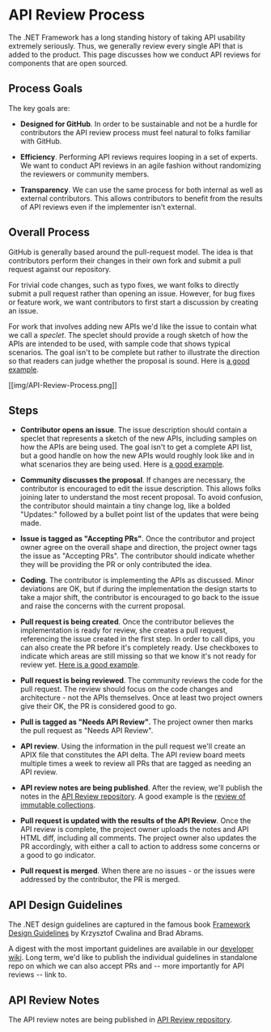 # API Review Process

The .NET Framework has a long standing history of taking API usability extremely seriously. Thus, we generally review every single API that is added to the product. This page discusses how we conduct API reviews for components that are open sourced.

## Process Goals

The key goals are:

* **Designed for GitHub**. In order to be sustainable and not be a hurdle for contributors the API review process must feel natural to folks familiar with GitHub.

* **Efficiency**. Performing API reviews requires looping in a set of experts. We want to conduct API reviews in an agile fashion without randomizing the reviewers or community members.

* **Transparency**. We can use the same process for both internal as well as external contributors. This allows contributors to benefit from the results of API reviews even if the implementer isn't external.

## Overall Process

GitHub is generally based around the pull-request model. The idea is that contributors perform their changes in their own fork and submit a pull request against our repository.

For trivial code changes, such as typo fixes, we want folks to directly submit a pull request rather than opening an issue. However, for bug fixes or feature work, we want contributors to first start a discussion by creating an issue.

For work that involves adding new APIs we'd like the issue to contain what we call a *speclet*. The speclet should provide a rough sketch of how the APIs are intended to be used, with sample code that shows typical scenarios. The goal isn't to be complete but rather to illustrate the direction so that readers can judge whether the proposal is sound. Here is [a good example](https://github.com/dotnet/corefx/issues/271).

[[img/API-Review-Process.png]]

## Steps

* **Contributor opens an issue**. The issue description should contain a speclet that represents a sketch of the new APIs, including samples on how the APIs are being used. The goal isn't to get a complete API list, but a good handle on how the new APIs would roughly look like and in what scenarios they are being used. Here is [a good example](https://github.com/dotnet/corefx/issues/271).

* **Community discusses the proposal**. If changes are necessary, the contributor is encouraged to edit the issue description. This allows folks joining later to understand the most recent proposal. To avoid confusion, the contributor should maintain a tiny change log, like a bolded "Updates:" followed by a bullet point list of the updates that were being made.

* **Issue is tagged as "Accepting PRs"**. Once the contributor and project owner agree on the overall shape and direction, the project owner tags the issue as "Accepting PRs". The contributor should indicate whether they will be providing the PR or only contributed the idea.

* **Coding**. The contributor is implementing the APIs as discussed. Minor deviations are OK, but if during the implementation the design starts to take a major shift, the contributor is encouraged to go back to the issue and raise the concerns with the current proposal.

* **Pull request is being created**. Once the contributor believes the implementation is ready for review, she creates a pull request, referencing the issue created in the first step. In order to call dips, you can also create the PR before it's completely ready. Use checkboxes to indicate which areas are still missing so that we know it's not ready for review yet. [Here is a good example](https://github.com/dotnet/corefx/pull/316).

* **Pull request is being reviewed**. The community reviews the code for the pull request. The review should focus on the code changes and architecture - not the APIs themselves. Once at least two project owners give their OK, the PR is considered good to go.

* **Pull is tagged as "Needs API Review"**. The project owner then marks the pull request as "Needs API Review".

* **API review**. Using the information in the pull request we'll create an APIX file that constitutes the API delta. The API review board meets multiple times a week to review all PRs that are tagged as needing an API review.

* **API review notes are being published**. After the review, we'll publish the notes in the [API Review repository](https://github.com/dotnet/apireviews). A good example is the [review of immutable collections](https://github.com/dotnet/apireviews/tree/master/2015-01-07-immutable).

* **Pull request is updated with the results of the API Review**. Once the API review is complete, the project owner uploads the notes and API HTML diff, including all comments. The project owner also updates the PR accordingly, with either a call to action to address some concerns or a good to go indicator.

* **Pull request is merged**. When there are no issues - or the issues were addressed by the contributor, the PR is merged.

## API Design Guidelines

The .NET design guidelines are captured in the famous book [Framework Design Guidelines](http://amazon.com/dp/0321545613) by Krzysztof Cwalina and Brad Abrams.

A digest with the most important guidelines are available in our [developer wiki](Framework-Design-Guidelines-Digest). Long term, we'd like to publish the individual guidelines in standalone repo on which we can also accept PRs and -- more importantly for API reviews -- link to.

## API Review Notes

The API review notes are being published in [API Review repository](https://github.com/dotnet/apireviews).